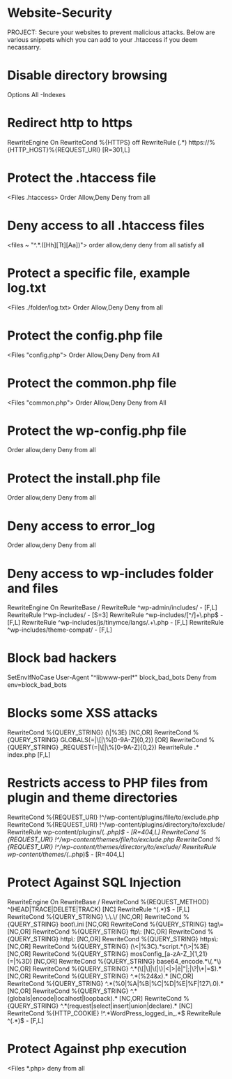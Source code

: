 # Website-Security
PROJECT: Secure your websites to prevent malicious attacks. Below are various snippets which you can add to your .htaccess if you deem necassarry.

# Disable directory browsing
Options All -Indexes

# Redirect http to https
RewriteEngine On
RewriteCond %{HTTPS} off
RewriteRule (.*) https://%{HTTP_HOST}%{REQUEST_URI} [R=301,L]

# Protect the .htaccess file
<Files .htaccess>
Order Allow,Deny
Deny from all
</Files>

# Deny access to all .htaccess files
<files ~ "^.*\.([Hh][Tt][Aa])">
order allow,deny
deny from all
satisfy all
</files>

# Protect a specific file, example log.txt
<Files ./folder/log.txt>
Order Allow,Deny
Deny from all
</Files>

# Protect the config.php file
<Files "config.php">
Order Allow,Deny
Deny from All
</Files>

# Protect the common.php file
<Files "common.php">
Order Allow,Deny
Deny from All
</Files>

# Protect the wp-config.php file
<files wp-config.php>
Order allow,deny
Deny from all
</files>

# Protect the install.php file
<files install.php>
Order allow,deny
Deny from all
</files>

# Deny access to error_log
<files error_log>
Order allow,deny
Deny from all
</files>

# Deny access to wp-includes folder and files
<IfModule mod_rewrite.c>
RewriteEngine On
RewriteBase /
RewriteRule ^wp-admin/includes/ - [F,L]
RewriteRule !^wp-includes/ - [S=3]
RewriteRule ^wp-includes/[^/]+\.php$ - [F,L]
RewriteRule ^wp-includes/js/tinymce/langs/.+\.php - [F,L]
RewriteRule ^wp-includes/theme-compat/ - [F,L]
</IfModule>

# Block bad hackers
SetEnvIfNoCase User-Agent "^libwww-perl*" block_bad_bots
Deny from env=block_bad_bots

# Blocks some XSS attacks
<IfModule mod_rewrite.c>
RewriteCond %{QUERY_STRING} (\|%3E) [NC,OR]
RewriteCond %{QUERY_STRING} GLOBALS(=|\[|\%[0-9A-Z]{0,2}) [OR]
RewriteCond %{QUERY_STRING} _REQUEST(=|\[|\%[0-9A-Z]{0,2})
RewriteRule .* index.php [F,L]
</IfModule>

# Restricts access to PHP files from plugin and theme directories
RewriteCond %{REQUEST_URI} !^/wp-content/plugins/file/to/exclude\.php
RewriteCond %{REQUEST_URI} !^/wp-content/plugins/directory/to/exclude/
RewriteRule wp-content/plugins/(.*\.php)$ - [R=404,L]
RewriteCond %{REQUEST_URI} !^/wp-content/themes/file/to/exclude\.php
RewriteCond %{REQUEST_URI} !^/wp-content/themes/directory/to/exclude/
RewriteRule wp-content/themes/(.*\.php)$ - [R=404,L]

# Protect Against SQL Injection
<IfModule mod_rewrite.c>
RewriteEngine On
RewriteBase /
RewriteCond %{REQUEST_METHOD} ^(HEAD|TRACE|DELETE|TRACK) [NC]
RewriteRule ^(.*)$ - [F,L]
RewriteCond %{QUERY_STRING} \.\.\/ [NC,OR]
RewriteCond %{QUERY_STRING} boot\.ini [NC,OR]
RewriteCond %{QUERY_STRING} tag\= [NC,OR]
RewriteCond %{QUERY_STRING} ftp\:  [NC,OR]
RewriteCond %{QUERY_STRING} http\:  [NC,OR]
RewriteCond %{QUERY_STRING} https\:  [NC,OR]
RewriteCond %{QUERY_STRING} (\<|%3C).*script.*(\>|%3E) [NC,OR]
RewriteCond %{QUERY_STRING} mosConfig_[a-zA-Z_]{1,21}(=|%3D) [NC,OR]
RewriteCond %{QUERY_STRING} base64_encode.*\(.*\) [NC,OR]
RewriteCond %{QUERY_STRING} ^.*(\[|\]|\(|\)|<|>|ê|"|;|\?|\*|=$).* [NC,OR]
RewriteCond %{QUERY_STRING} ^.*(%24&x).* [NC,OR]
RewriteCond %{QUERY_STRING} ^.*(%0|%A|%B|%C|%D|%E|%F|127\.0).* [NC,OR]
RewriteCond %{QUERY_STRING} ^.*(globals|encode|localhost|loopback).* [NC,OR]
RewriteCond %{QUERY_STRING} ^.*(request|select|insert|union|declare).* [NC]
RewriteCond %{HTTP_COOKIE} !^.*WordPress_logged_in_.*$
RewriteRule ^(.*)$ - [F,L]
</IfModule>

# Protect Against php execution
<Files *.php>
deny from all
</Files>

